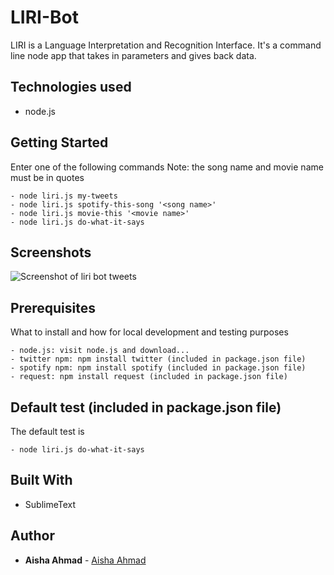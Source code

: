 # LIRI-Bot
LIRI is a Language Interpretation and Recognition Interface. It's a command line node app that takes in parameters and gives back data.

## Technologies used
- node.js

## Getting Started

Enter one of the following commands
Note: the song name and movie name must be in quotes
```
- node liri.js my-tweets
- node liri.js spotify-this-song '<song name>'
- node liri.js movie-this '<movie name>'
- node liri.js do-what-it-says
```

## Screenshots
![Screenshot of liri bot tweets](img/liri-app-tweets.gif)

## Prerequisites

What to install and how for local development and testing purposes

```
- node.js: visit node.js and download...
- twitter npm: npm install twitter (included in package.json file)
- spotify npm: npm install spotify (included in package.json file)
- request: npm install request (included in package.json file)
```

## Default test (included in package.json file)

The default test is
```
- node liri.js do-what-it-says
```

## Built With

* SublimeText

## Author

* **Aisha Ahmad** - [Aisha Ahmad](https://github.com/aishaprograms)
